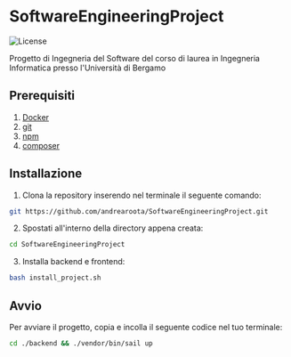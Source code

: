 # SoftwareEngineeringProject

![License](https://img.shields.io/github/license/andrearoota/SoftwareEngineeringProject)


Progetto di Ingegneria del Software del corso di laurea in Ingegneria Informatica presso l'Università di Bergamo

## Prerequisiti
1. [Docker](https://www.docker.com/)
2. [git](https://git-scm.com/)
3. [npm](https://www.npmjs.com/)
4. [composer](https://getcomposer.org/)

## Installazione
1. Clona la repository inserendo nel terminale il seguente comando:
```sh
git https://github.com/andrearoota/SoftwareEngineeringProject.git
```
2. Spostati all'interno della directory appena creata:
```sh
cd SoftwareEngineeringProject
```
3. Installa backend e frontend:
```sh
bash install_project.sh
```

## Avvio
Per avviare il progetto, copia e incolla il seguente codice nel tuo terminale:
```sh
cd ./backend && ./vendor/bin/sail up
```
